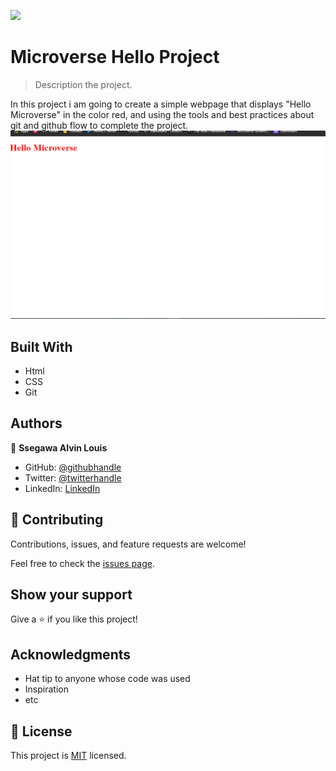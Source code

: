 ![](https://img.shields.io/badge/Microverse-blueviolet)

# Microverse Hello Project

> Description the project.

In this project i am going to create a simple webpage that displays "Hello Microverse" in the color red, and using the tools and best practices about git and github flow to complete the project.
![screenshot](app_screenshot.png)

## Built With

- Html
- CSS
- Git

## Authors

👤 **Ssegawa Alvin Louis**

- GitHub: [@githubhandle](https://github.com/alvinlouis29)
- Twitter: [@twitterhandle](https://twitter.com/louisssegawa)
- LinkedIn: [LinkedIn](https://www.linkedin.com/in/alvin-louis-k-632026183/)


## 🤝 Contributing

Contributions, issues, and feature requests are welcome!

Feel free to check the [issues page](../../issues/).

## Show your support

Give a ⭐️ if you like this project!

## Acknowledgments

- Hat tip to anyone whose code was used
- Inspiration
- etc

## 📝 License

This project is [MIT](./MIT.md) licensed.
